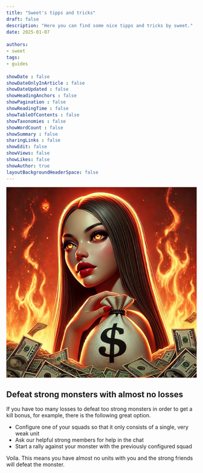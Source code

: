 ```yaml
---
title: "Sweet's tipps and tricks"
draft: false
description: "Here you can find some nice tipps and tricks by sweet."
date: 2025-01-07

authors:
- sweet
tags:
- guides

showDate : false
showDateOnlyInArticle : false
showDateUpdated : false
showHeadingAnchors : false
showPagination : false
showReadingTime : false
showTableOfContents : false
showTaxonomies : false
showWordCount : false
showSummary : false
sharingLinks : false
showEdit: false
showViews: false
showLikes: false
showAuthor: true
layoutBackgroundHeaderSpace: false
---
```


![sweet](sweetWW.png)

## Defeat strong monsters with almost no losses

If you have too many losses to defeat too strong monsters in order to get a kill bonus, for example, there is the following great option.

- Configure one of your squads so that it only consists of a single, very weak unit
- Ask our helpful strong members for help in the chat
- Start a rally against your monster with the previously configured squad

Voila. This means you have almost no units with you and the strong friends will defeat the monster.
